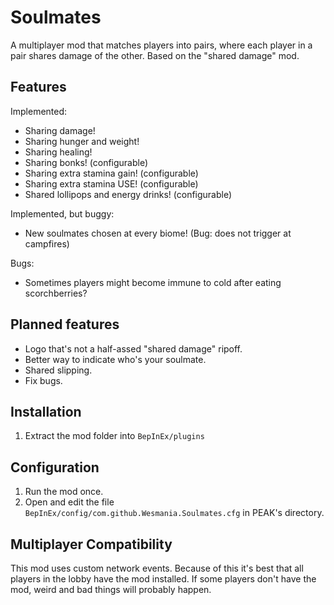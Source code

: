 # Soulmates

A multiplayer mod that matches players into pairs, where each player in a pair shares damage of the other. Based on the "shared damage" mod.

## Features

Implemented:

* Sharing damage!
* Sharing hunger and weight!
* Sharing healing!
* Sharing bonks! (configurable)
* Sharing extra stamina gain! (configurable)
* Sharing extra stamina USE! (configurable)
* Shared lollipops and energy drinks! (configurable)

Implemented, but buggy:

* New soulmates chosen at every biome! (Bug: does not trigger at campfires)

Bugs:

* Sometimes players might become immune to cold after eating scorchberries?

## Planned features

* Logo that's not a half-assed "shared damage" ripoff.
* Better way to indicate who's your soulmate.
* Shared slipping.
* Fix bugs.

## Installation

1. Extract the mod folder into `BepInEx/plugins`

## Configuration

1. Run the mod once.
2. Open and edit the file `BepInEx/config/com.github.Wesmania.Soulmates.cfg` in PEAK's directory.

## Multiplayer Compatibility

This mod uses custom network events. Because of this it's best that all players in the lobby have the mod installed. If some players don't have the mod, weird and bad things will probably happen.
